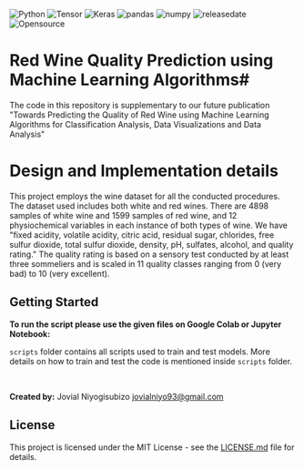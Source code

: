 ![Python](https://img.shields.io/badge/python-v3.7-blue)
![Tensor](https://img.shields.io/badge/TensorFlow-V2.9.1-orange)
![Keras](https://img.shields.io/badge/Keras-V2.7-brightgreen)
![pandas](https://img.shields.io/badge/Pandas-V1.4.2-ff69b4)
![numpy](https://img.shields.io/badge/%E2%80%8ENumpy-V1.20.2-success)
![releasedate](https://img.shields.io/badge/release%20date-October%202022-red)
![Opensource](https://img.shields.io/badge/OpenSource-Yes!-6f42c1)


# Red Wine Quality Prediction using Machine Learning Algorithms#


The code in this repository is supplementary to our future publication "Towards Predicting the Quality of Red Wine using Machine Learning Algorithms for Classification Analysis, Data Visualizations and Data Analysis" 




# Design and Implementation details

This project employs the wine dataset for all the conducted procedures. The dataset used includes both white and red wines. There are 4898 samples of white wine and 1599 samples of red wine, and 12 physiochemical variables in each instance of both types of wine. We have "fixed acidity, volatile acidity, citric acid, residual sugar, chlorides, free sulfur dioxide, total sulfur dioxide, density, pH, sulfates, alcohol, and quality rating." The quality rating is based on a sensory test conducted by at least three sommeliers and is scaled in 11 quality classes ranging from 0 (very bad) to 10 (very excellent). 

## Getting Started

**To run the script please use the given files on Google Colab or Jupyter Notebook:**


```scripts``` folder contains all scripts used to train and test models. More details on how to train and test the code is mentioned inside ```scripts``` folder.

<br/>



**Created by:** Jovial Niyogisubizo 
jovialniyo93@gmail.com

## License ##
This project is licensed under the MIT License - see the [LICENSE.md](LICENSE.md) file for details.
